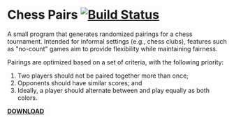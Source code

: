 # Chess Pairs [![Build Status](https://travis-ci.org/armanbilge/ChessPairs.svg?branch=master)](https://travis-ci.org/armanbilge/ChessPairs)

A small program that generates randomized pairings for a chess tournament. Intended for informal settings (e.g., chess clubs), features such as "no-count" games aim to provide flexibility while maintaining fairness.

Pairings are optimized based on a set of criteria, with the following priority:

1. Two players should not be paired together more than once;
2. Opponents should have similar scores; and
3. Ideally, a player should alternate between and play equally as both colors.

[**DOWNLOAD**](http://github.com/armanbilge/ChessPairs/releases)
